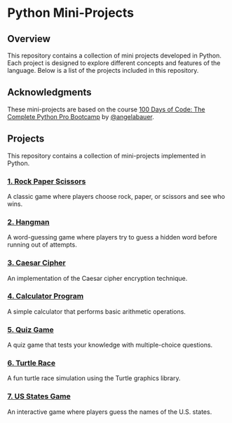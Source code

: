 # Python Mini-Projects

## Overview

This repository contains a collection of mini projects developed in Python. 
Each project is designed to explore different concepts and features of the language. 
Below is a list of the projects included in this repository.

## Acknowledgments

These mini-projects are based on the course [100 Days of Code: The Complete Python Pro Bootcamp](https://www.udemy.com/course/100-days-of-code/) by [@angelabauer](https://github.com/angelabauer). 

## Projects

This repository contains a collection of mini-projects implemented in Python.

### [1. Rock Paper Scissors](./01.%20Rock%20Paper%20Scissors)  
A classic game where players choose rock, paper, or scissors and see who wins.

### [2. Hangman](./02.%20Hangman)  
A word-guessing game where players try to guess a hidden word before running out of attempts.

### [3. Caesar Cipher](./03.%20Caesar%20Cipher)  
An implementation of the Caesar cipher encryption technique.

### [4. Calculator Program](./04.%20Calculator)  
A simple calculator that performs basic arithmetic operations.

### [5. Quiz Game](./05.%20Quiz%20Game)  
A quiz game that tests your knowledge with multiple-choice questions.

### [6. Turtle Race](./06.%20Turtles%20Race)  
A fun turtle race simulation using the Turtle graphics library.

### [7. US States Game](./07.%20US%20States%20Game)
An interactive game where players guess the names of the U.S. states.
